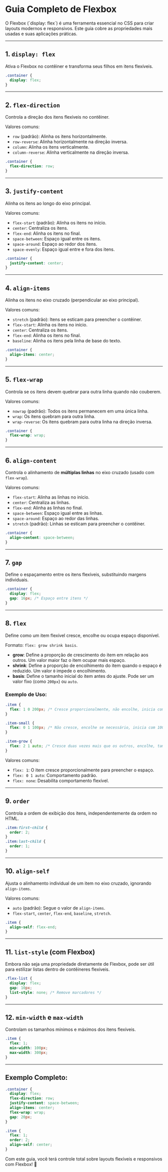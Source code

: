 # Guia Completo de Flexbox

O Flexbox (\`display: flex\`) é uma ferramenta essencial no CSS para criar layouts modernos e responsivos. Este guia cobre as propriedades mais usadas e suas aplicações práticas.

---

## 1. `display: flex`
Ativa o Flexbox no contêiner e transforma seus filhos em itens flexíveis.

```css
.container {
  display: flex;
}
```

---

## 2. `flex-direction`
Controla a direção dos itens flexíveis no contêiner.

Valores comuns:
- `row` (padrão): Alinha os itens horizontalmente.
- `row-reverse`: Alinha horizontalmente na direção inversa.
- `column`: Alinha os itens verticalmente.
- `column-reverse`: Alinha verticalmente na direção inversa.

```css
.container {
  flex-direction: row;
}
```

---

## 3. `justify-content`
Alinha os itens ao longo do eixo principal.

Valores comuns:
- `flex-start` (padrão): Alinha os itens no início.
- `center`: Centraliza os itens.
- `flex-end`: Alinha os itens no final.
- `space-between`: Espaço igual entre os itens.
- `space-around`: Espaço ao redor dos itens.
- `space-evenly`: Espaço igual entre e fora dos itens.

```css
.container {
  justify-content: center;
}
```

---

## 4. `align-items`
Alinha os itens no eixo cruzado (perpendicular ao eixo principal).

Valores comuns:
- `stretch` (padrão): Itens se esticam para preencher o contêiner.
- `flex-start`: Alinha os itens no início.
- `center`: Centraliza os itens.
- `flex-end`: Alinha os itens no final.
- `baseline`: Alinha os itens pela linha de base do texto.

```css
.container {
  align-items: center;
}
```

---

## 5. `flex-wrap`
Controla se os itens devem quebrar para outra linha quando não couberem.

Valores comuns:
- `nowrap` (padrão): Todos os itens permanecem em uma única linha.
- `wrap`: Os itens quebram para outra linha.
- `wrap-reverse`: Os itens quebram para outra linha na direção inversa.

```css
.container {
  flex-wrap: wrap;
}
```

---

## 6. `align-content`
Controla o alinhamento de **múltiplas linhas** no eixo cruzado (usado com `flex-wrap`).

Valores comuns:
- `flex-start`: Alinha as linhas no início.
- `center`: Centraliza as linhas.
- `flex-end`: Alinha as linhas no final.
- `space-between`: Espaço igual entre as linhas.
- `space-around`: Espaço ao redor das linhas.
- `stretch` (padrão): Linhas se esticam para preencher o contêiner.

```css
.container {
  align-content: space-between;
}
```

---

## 7. `gap`
Define o espaçamento entre os itens flexíveis, substituindo margens individuais.

```css
.container {
  display: flex;
  gap: 16px; /* Espaço entre itens */
}
```

---

## 8. `flex`
Define como um item flexível cresce, encolhe ou ocupa espaço disponível.

Formato: `flex: grow shrink basis`.

- **grow**: Define a proporção de crescimento do item em relação aos outros. Um valor maior faz o item ocupar mais espaço.
- **shrink**: Define a proporção de encolhimento do item quando o espaço é reduzido. Um valor `0` impede o encolhimento.
- **basis**: Define o tamanho inicial do item antes do ajuste. Pode ser um valor fixo (como `200px`) ou `auto`.

### Exemplo de Uso:
```css
.item {
  flex: 1 0 200px; /* Cresce proporcionalmente, não encolhe, inicia com 200px */
}

.item-small {
  flex: 0 1 100px; /* Não cresce, encolhe se necessário, inicia com 100px */
}

.item-grow {
  flex: 2 1 auto; /* Cresce duas vezes mais que os outros, encolhe, tamanho automático */
}
```

Valores comuns:
- `flex: 1`: O item cresce proporcionalmente para preencher o espaço.
- `flex: 0 1 auto`: Comportamento padrão.
- `flex: none`: Desabilita comportamento flexível.

---

## 9. `order`
Controla a ordem de exibição dos itens, independentemente da ordem no HTML.

```css
.item:first-child {
  order: 2;
}
.item:last-child {
  order: 1;
}
```

---

## 10. `align-self`
Ajusta o alinhamento individual de um item no eixo cruzado, ignorando `align-items`.

Valores comuns:
- `auto` (padrão): Segue o valor de `align-items`.
- `flex-start`, `center`, `flex-end`, `baseline`, `stretch`.

```css
.item {
  align-self: flex-end;
}
```

---

## 11. `list-style` (com Flexbox)
Embora não seja uma propriedade diretamente de Flexbox, pode ser útil para estilizar listas dentro de contêineres flexíveis.

```css
.flex-list {
  display: flex;
  gap: 10px;
  list-style: none; /* Remove marcadores */
}
```

---

## 12. `min-width` e `max-width`
Controlam os tamanhos mínimos e máximos dos itens flexíveis.

```css
.item {
  flex: 1;
  min-width: 100px;
  max-width: 300px;
}
```

---

## Exemplo Completo:

```css
.container {
  display: flex;
  flex-direction: row;
  justify-content: space-between;
  align-items: center;
  flex-wrap: wrap;
  gap: 20px;
}

.item {
  flex: 1;
  order: 2;
  align-self: center;
}
```

Com este guia, você terá controle total sobre layouts flexíveis e responsivos com Flexbox! 🚀
